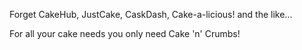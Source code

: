 Forget CakeHub, JustCake, CaskDash, Cake-a-licious! and the like...

For all your cake needs you only need Cake 'n' Crumbs!
